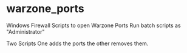 # warzone_ports
Windows Firewall Scripts to open Warzone Ports
Run batch scripts as "Administrator"

Two Scripts
One adds the ports the other removes them. 
